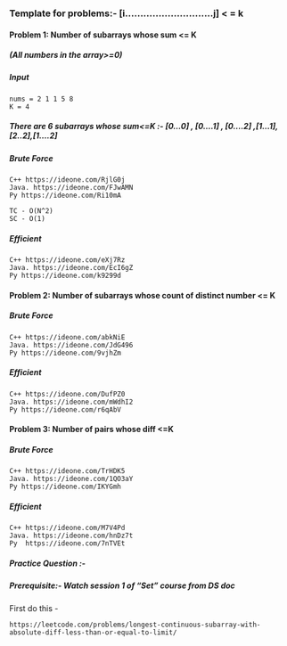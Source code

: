 ### Template for problems:- [i………………………..j] < = k

#### Problem 1: Number of subarrays whose sum <= K 
##### (All numbers in the array>=0) 

##### Input
    nums = 2 1 1 5 8 
    K = 4

##### There are 6 subarrays whose sum<=K :- [0…0] , [0….1] , [0….2] ,[1…1],[2..2],[1….2] 

##### Brute Force

    C++ https://ideone.com/RjlG0j 
    Java. https://ideone.com/FJwAMN
    Py https://ideone.com/Ri10mA  

    TC - O(N^2)
    SC - O(1)

##### Efficient

    C++ https://ideone.com/eXj7Rz
    Java. https://ideone.com/EcI6gZ
    Py https://ideone.com/k9299d

#### Problem 2: Number of subarrays whose count of distinct number <= K 

##### Brute Force

    C++ https://ideone.com/abkNiE 
    Java. https://ideone.com/JdG496  
    Py https://ideone.com/9vjhZm  

##### Efficient

    C++ https://ideone.com/DufPZ0 
    Java. https://ideone.com/mWdhI2 
    Py https://ideone.com/r6qAbV 

#### Problem 3: Number of pairs whose diff <=K 

##### Brute Force

    C++ https://ideone.com/TrHDK5 
    Java. https://ideone.com/1QO3aY 
    Py https://ideone.com/IKYGmh 

##### Efficient

    C++ https://ideone.com/M7V4Pd 
    Java. https://ideone.com/hnDz7t 
    Py  https://ideone.com/7nTVEt

##### Practice Question :- 

##### Prerequisite:- Watch session 1 of “Set” course from DS doc

First do this - 

    https://leetcode.com/problems/longest-continuous-subarray-with-absolute-diff-less-than-or-equal-to-limit/ 
